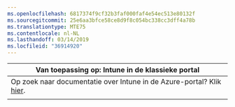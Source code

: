 ```yaml
---
ms.openlocfilehash: 6817374f9cf32b3faf000faf4e54ec513e80132f
ms.sourcegitcommit: 25e6aa3bfce58ce8d9f8c054bc338cc3dff4a78b
ms.translationtype: MTE75
ms.contentlocale: nl-NL
ms.lasthandoff: 03/14/2019
ms.locfileid: "36914920"
---
```

|                            Van toepassing op: Intune in de klassieke portal                            |
|------------------------------------------------------------------------------------------------|
| Op zoek naar documentatie over Intune in de Azure-portal? Klik [hier](/intune/what-is-intune). |
|                                                                                                |

